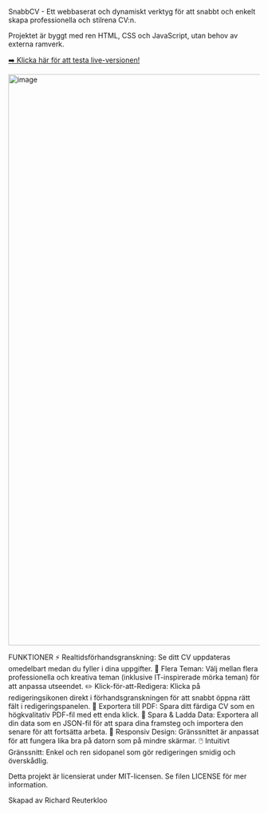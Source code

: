 SnabbCV - Ett webbaserat och dynamiskt verktyg för att snabbt och enkelt skapa professionella och stilrena CV:n.

Projektet är byggt med ren HTML, CSS och JavaScript, utan behov av externa ramverk.

[➡️ Klicka här för att testa live-versionen!]([url](https://reuterkloo.github.io/SnabbCV/))

<img width="1262" height="1142" alt="image" src="https://github.com/user-attachments/assets/138b8a15-85e3-44d4-9ae1-dbd8603ba4be" />

FUNKTIONER
⚡ Realtidsförhandsgranskning: Se ditt CV uppdateras omedelbart medan du fyller i dina uppgifter.
🎨 Flera Teman: Välj mellan flera professionella och kreativa teman (inklusive IT-inspirerade mörka teman) för att anpassa utseendet.
✏️ Klick-för-att-Redigera: Klicka på redigeringsikonen direkt i förhandsgranskningen för att snabbt öppna rätt fält i redigeringspanelen.
📄 Exportera till PDF: Spara ditt färdiga CV som en högkvalitativ PDF-fil med ett enda klick.
💾 Spara & Ladda Data: Exportera all din data som en JSON-fil för att spara dina framsteg och importera den senare för att fortsätta arbeta.
📱 Responsiv Design: Gränssnittet är anpassat för att fungera lika bra på datorn som på mindre skärmar.
🖱️ Intuitivt Gränssnitt: Enkel och ren sidopanel som gör redigeringen smidig och överskådlig.

Detta projekt är licensierat under MIT-licensen. Se filen LICENSE för mer information.

Skapad av Richard Reuterkloo
